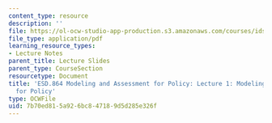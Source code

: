 ```yaml
---
content_type: resource
description: ''
file: https://ol-ocw-studio-app-production.s3.amazonaws.com/courses/ids-410j-modeling-and-assessment-for-policy-spring-2013/7b70ed815a926bc847189d5d285e326f_MITESD_864S13_lecture1.pdf
file_type: application/pdf
learning_resource_types:
- Lecture Notes
parent_title: Lecture Slides
parent_type: CourseSection
resourcetype: Document
title: 'ESD.864 Modeling and Assessment for Policy: Lecture 1: Modeling and Assessment
  for Policy'
type: OCWFile
uid: 7b70ed81-5a92-6bc8-4718-9d5d285e326f
---
```

